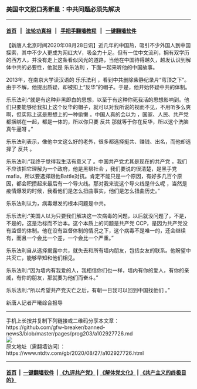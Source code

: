 ### 美国中文脱口秀新星：中共问题必须先解决
------------------------

#### [首页](https://github.com/gfw-breaker/banned-news3/blob/master/README.md) &nbsp;&nbsp;|&nbsp;&nbsp; [法轮功真相](https://github.com/begood0513/basic/blob/master/README.md)  &nbsp;&nbsp;|&nbsp;&nbsp; [手把手翻墙教程](https://github.com/gfw-breaker/guides/wiki)  &nbsp;&nbsp;|&nbsp;&nbsp; [一键翻墙软件](https://github.com/gfw-breaker/nogfw/blob/master/README.md)  



<div><div class="post_content" itemprop="articleBody">
 <p>
  【新唐人北京时间2020年08月28日讯】近几年的中国热，吸引不少外国人到中国探索，其中不少人更成为网红大V，吸金力十足。但有一位中文流利，拥有双学历的西方人，并没有走上这条看似风光的道路，当他在中国待得越久，越发认识到解体中共的必要性，他就是
  <ok href="https://www.ntdtv.com/gb/乐乐法利.htm">
   乐乐法利
  </ok>
  ，下面一起来听他的中国故事。
 </p>
 <p>
  2013年，在南京大学读汉语的
  <ok href="https://www.ntdtv.com/gb/乐乐法利.htm">
   乐乐法利
  </ok>
  ，看到中共删除柴静纪录片“穹顶之下”。由于不解，他提出质疑，却被扣上“反华”的帽子。于是，他开始怀疑中共的体制。
 </p>
 <p>
  乐乐法利:“就是有这种非黑即白的思想，以至于有这种你死我活的思想影响到。他们只要能够给我扣上这个反华的帽子，就可以对我所说的视而不见，不用听多么爽啊，但实际上这是思想上的一种偷懒 。中国人真的会以为 ，国家、人民、共产党都捆绑在一起，都是一体的，所以你只要
  <ok href="https://www.ntdtv.com/gb/反共.htm">
   反共
  </ok>
  那就等于你在反华，所以这个洗脑真牛逼呀 。”
 </p>
 <p>
  乐乐法利表示，像他中文这么好的老外，很多都选择挺共、赚钱、出名，而他却选择了
  <ok href="https://www.ntdtv.com/gb/反共.htm">
   反共
  </ok>
  。
 </p>
 <p>
  乐乐法利:“我终于觉得我生活有意义了 。中国共产党尤其是现在的共产党 ，我们不应该把它理解为一个政府，他是黑帮社会 ，我们要说的很清楚，是黑手党mafia，所以要选择跟他Battle对抗。肯定不能只是一个原因，有好多几百个原因，都会积攒起来最后有一个导火线。那对我来说这个导火线是什么呢 ，当然是疫情爆发的时候，我看他们是怎么扭曲事实，他们是怎么扭曲历史。”
 </p>
 <p>
  乐乐法利认为，病毒爆发的根本问题是中共。
 </p>
 <p>
  乐乐法利:“美国人以为只要我们解决这一次病毒的问题，以后就没问题了，不是，不是的，这是治标而不治本。这个本质上的问题是共产党 CCP，是因为共产党没有监督的体制。他在没有监督体制的情况之下，这个病毒不是唯一的，还会继续有，而且一个会比一个差，一个会比一个严重。”
 </p>
 <p>
  乐乐法利自从选择揭露中共，就失去和所有墙内朋友，包括女友的联系。他盼望中共灭亡，能够早知和他们相见。
 </p>
 <p>
  乐乐法利:“因为墙内有我爱的人，我相信你们也一样，墙内有你的爱人，有你的亲戚，有你的朋友，那就要为他们而奋斗。”
 </p>
 <p>
  乐乐法利:“所以希望共产党灭亡之后，有朝一日我可以回到中国找他们 。”
 </p>
 <p>
  新唐人记者严曦综合报导
 </p>
 <div class="single_ad">
 </div>
</div>
</div>
<hr/>
手机上长按并复制下列链接或二维码分享本文章：<br/>
https://github.com/gfw-breaker/banned-news3/blob/master/pages/prog203/a102927726.md <br/>
<a href='https://github.com/gfw-breaker/banned-news3/blob/master/pages/prog203/a102927726.md'><img src='https://github.com/gfw-breaker/banned-news3/blob/master/pages/prog203/a102927726.md.png'/></a> <br/>
原文地址（需翻墙访问）：https://www.ntdtv.com/gb/2020/08/27/a102927726.html


------------------------
#### [首页](https://github.com/gfw-breaker/banned-news3/blob/master/README.md) &nbsp;|&nbsp; [一键翻墙软件](https://github.com/gfw-breaker/nogfw/blob/master/README.md) &nbsp;| [《九评共产党》](https://github.com/gfw-breaker/9ping.md/blob/master/README.md#九评之一评共产党是什么) | [《解体党文化》](https://github.com/gfw-breaker/jtdwh.md/blob/master/README.md) | [《共产主义的终极目的》](https://github.com/gfw-breaker/gczydzjmd.md/blob/master/README.md)


<img src='http://gfw-breaker.win/banned-news3/pages/prog203/a102927726.md' width='0px' height='0px'/>